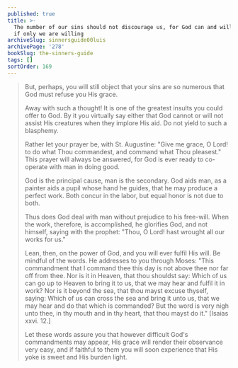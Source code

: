 ```yaml
---
published: true
title: >-
  The number of our sins should not discourage us, for God can and will help us
  if only we are willing
archiveSlug: sinnersguide00luis
archivePage: '278'
bookSlug: the-sinners-guide
tags: []
sortOrder: 169
---
```


> But, perhaps, you will still object that your sins are so numerous that God must refuse you His grace.
>
> Away with such a thought! It is one of the greatest insults you could offer to God. By it you virtually say either that God cannot or will not assist His creatures when they implore His aid. Do not yield to such a blasphemy.
>
> Rather let your prayer be, with St. Augustine: "Give me grace, O Lord! to do what Thou commandest, and command what Thou pleasest." This prayer will always be answered, for God is ever ready to co-operate with man in doing good.
>
> God is the principal cause, man is the secondary. God aids man, as a painter aids a pupil whose hand he guides, that he may produce a perfect work. Both concur in the labor, but equal honor is not due to both.
>
> Thus does God deal with man without prejudice to his free-will. When the work, therefore, is accomplished, he glorifies God, and not himself, saying with the prophet: "Thou, O Lord! hast wrought all our works for us."
>
> Lean, then, on the power of God, and you will ever fulfil His will. Be mindful of the words. He addresses to you through Moses: "This commandment that I command thee this day is not above thee nor far off from thee. Nor is it in Heaven, that thou shouldst say: Which of us can go up to Heaven to bring it to us, that we may hear and fulfil it in work? Nor is it beyond the sea, that thou mayst excuse thyself, saying: Which of us can cross the sea and bring it unto us, that we may hear and do that which is commanded? But the word is very nigh unto thee, in thy mouth and in thy heart, that thou mayst do it." [Isaias xxvi. 12.]
>
> Let these words assure you that however difficult God's commandments may appear, His grace will render their observance very easy, and if faithful to them you will soon experience that His yoke is sweet and His burden light.

